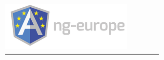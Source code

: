![ngEurope 2014](https://raw.githubusercontent.com/doshprompt/ngeurope/master/ng-europe-horizontal-on-black.png)

---
